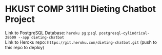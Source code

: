 # HKUST COMP 3111H Dieting Chatbot Project

Link to PostgreSQL Database: `heroku pg:psql postgresql-cylindrical-28609 --app dieting-chatbot`  
Link to Heroku repo: `https://git.heroku.com/dieting-chatbot.git` (push to this repo to deploy)  
